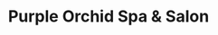 ---
title: "Purple Orchid Spa & Salon"
url: /spartanburg/purple-orchid-spa-und-salon/
shop: Kosmetik
---